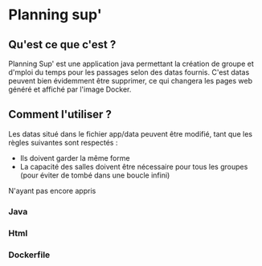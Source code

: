 # Planning sup'

## Qu'est ce que c'est ?

Planning Sup' est une application java permettant la création de groupe et d'mploi du temps pour les passages selon des datas fournis.
C'est datas peuvent bien évidemment être supprimer, ce qui changera les pages web généré et affiché par l'image Docker. 

## Comment l'utiliser ?
Les datas situé dans le fichier app/data peuvent être modifié, tant que les règles suivantes sont respectés :
- Ils doivent garder la même forme
- La capacité des salles doivent être nécessaire pour tous les groupes (pour éviter de tombé dans une boucle infini)

N'ayant pas encore appris 

### Java


### Html

### Dockerfile

### 